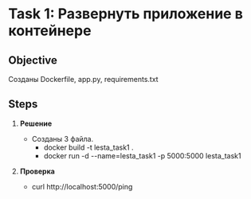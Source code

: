 # Task 1: Развернуть  приложение  в контейнере

## Objective

Созданы Dockerfile, app.py, requirements.txt
## Steps

1. **Решение**
   - Созданы 3 файла. 
     - docker build -t lesta_task1 .
     - docker run -d --name=lesta_task1 -p 5000:5000 lesta_task1

2. **Проверка**
     - curl http://localhost:5000/ping

